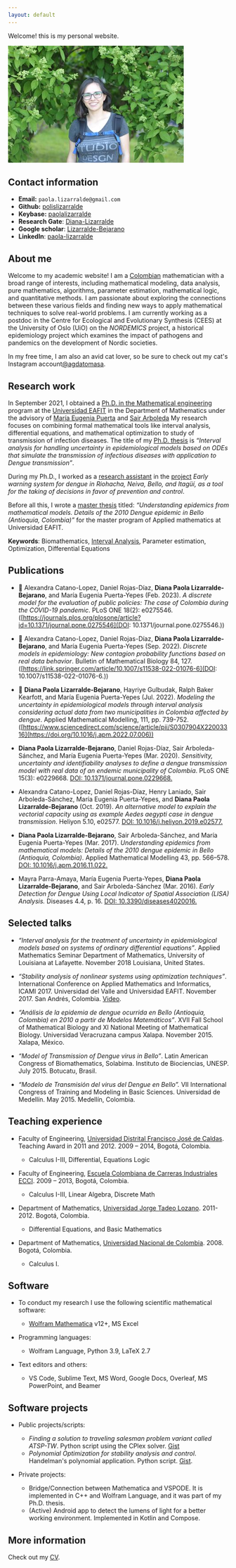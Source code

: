 ```yaml
---
layout: default
---
```


Welcome! this is my personal website.

<img class="profile-picture" src="foto.jpg">

## Contact information

- **Email:** `paola.lizarralde@gmail.com`
- **Github:** [polislizarralde](http://github.com/polislizarralde)
- **Keybase:** [paolalizarralde](https://keybase.io/paolalizarralde)
- **Research Gate**: [Diana-Lizarralde](https://www.researchgate.net/profile/Diana-Lizarralde) 
- **Google scholar**: [Lizarralde-Bejarano](https://scholar.google.com/citations?user=Fwg0UdsAAAAJ&hl=es)
- **Linkedln**: [paola-lizarralde](https:/www.linkedin.com/in/paola-lizarralde-7b9544141)

## About me

Welcome to my academic website! I am a [Colombian](https://www.colombia.co/en/) mathematician with a broad range of interests, including mathematical modeling, data analysis, pure mathematics, algorithms, parameter estimation, mathematical logic, and quantitative methods. I am passionate about exploring the connections between these various fields and finding new ways to apply mathematical techniques to solve real-world problems. I am currently working as a postdoc in the Centre for Ecological and Evolutionary Synthesis (CEES) at the University of Oslo (UiO) on the *NORDEMICS* project, a historical epidemiology project which examines the impact of pathogens and pandemics on the development of Nordic societies.

In my free time, I am also an avid cat lover, so be sure to check out my cat's Instagram account[@agdatomasa](https://www.instagram.com/agdatomasa/?hl=en).


## Research work

In September 2021, I obtained a [Ph.D. in the Mathematical
engineering](https://www.eafit.edu.co/phd-mathematical-engineering)
program at the [Universidad EAFIT](https://www.uib.no/en/ii) in the
Department of Mathematics under the advisory of [María Eugenia
Puerta](https://www.eafit.edu.co/docentes-investigadores/Paginas/maria-eugenia-puerta-yepes.aspx)
and [Sair
Arboleda](https://scholar.google.com/citations?user=sdi8nigAAAAJ&hl=es)
My research focuses on combining formal mathematical tools like
interval analysis, differential equations, and mathematical
optimization to study of transmission of infection diseases. The title
of my [Ph.D.
thesis](https://nam10.safelinks.protection.outlook.com/?url=http%3A%2F%2Fhdl.handle.net%2F10784%2F30236&amp;data=04%7C01%7Cdlizarra%40eafit.edu.co%7C3969857797f244dd28a408d977c73f56%7C99f7b55e9cbe467b8143919782918afb%7C0%7C0%7C637672519930631745%7CUnknown%7CTWFpbGZsb3d8eyJWIjoiMC4wLjAwMDAiLCJQIjoiV2luMzIiLCJBTiI6Ik1haWwiLCJXVCI6Mn0%3D%7C1000&amp;sdata=08iKQUFkIQC9Nbw7UbCFYs66dUVrMT2PVwP15jieTw4%3D&amp;reserved=0)
is *“Interval analysis for handling uncertainty in epidemiological
models based on ODEs that simulate the transmission of infectious
diseases with application to Dengue transmission”*.

During my Ph.D., I worked as a [research
assistant](https://epidemiologia-matematica.org/mathaedes/mathdengue/equipo/)
in the
[project](https://epidemiologia-matematica.org/mathaedes/mathdengue/)
*Early warning system for dengue in Riohacha, Neiva, Bello, and
Itagüí, as a tool for the taking of decisions in favor of prevention
and control*.

Before all this, I wrote a [master
thesis](https://www.sciencedirect.com/science/article/pii/S0307904X16306278?via%3Dihub)
titled: *“Understanding epidemics from mathematical models. Details of
the 2010 Dengue epidemic in Bello (Antioquia, Colombia)”* for the
master program of Applied mathematics at Universidad EAFIT. 

**Keywords**: Biomathematics, [Interval
  Analysis](http://www-sbras.nsc.ru/interval/Library/InteBooks/IntroIntervAn.pdf),
  Parameter estimation, Optimization, Differential Equations

## Publications

- 🚀 Alexandra Catano-Lopez, Daniel Rojas-Díaz, **Diana Paola
  Lizarralde-Bejarano**, and  María Eugenia Puerta-Yepes (Feb. 2023).
  *A discrete model for the evaluation of public policies: The case of Colombia during the COVID-19 pandemic*. 
  PLoS ONE 18(2): e0275546.
  ([https://journals.plos.org/plosone/article?id=10.1371/journal.pone.0275546](DOI: 10.1371/journal.pone.0275546.))

- 🚀 Alexandra Catano-Lopez, Daniel Rojas-Díaz, **Diana Paola
  Lizarralde-Bejarano**, and  María Eugenia Puerta-Yepes (Sep. 2022).
  *Discrete models in epidemiology: New contagion probability functions based on real data behavior*. 
  Bulletin of Mathematical Biology 84, 127. 
  ([https://link.springer.com/article/10.1007/s11538-022-01076-6](DOI: 10.1007/s11538-022-01076-6.))

- 🚀 **Diana Paola Lizarralde-Bejarano**, Hayriye Gulbudak, Ralph Baker Kearfott,
  and María Eugenia Puerta-Yepes (Jul. 2022).
  *Modeling the uncertainty in epidemiological models through interval analysis
  considering actual data from two municipalities in Colombia affected by dengue*. 
  Applied Mathematical Modelling, 111, pp. 739-752. 
  ([https://www.sciencedirect.com/science/article/pii/S0307904X22003316](https://doi.org/10.1016/j.apm.2022.07.006))
  
  
- **Diana Paola Lizarralde-Bejarano**, Daniel Rojas-Díaz, Sair
  Arboleda-Sánchez, and María Eugenia Puerta-Yepes (Mar. 2020).
  *Sensitivity, uncertainty and identifiability analyses to define a
  dengue transmission model with real data of an endemic municipality
  of Colombia*. PLoS ONE 15(3): e0229668. [DOI:
  10.1371/journal.pone.0229668.](https://journals.plos.org/plosone/article?id=10.1371/journal.pone.0229668)

- Alexandra Catano-Lopez, Daniel Rojas-Díaz, Henry Laniado, Sair
  Arboleda-Sánchez, María Eugenia Puerta-Yepes, and **Diana Paola
  Lizarralde-Bejarano** (Oct. 2019). *An alternative model to explain
  the vectorial capacity using as example Aedes aegypti case in dengue
  transmission*. Heliyon 5.10, e02577. [DOI:
  10.1016/j.heliyon.2019.e02577.](https://www.sciencedirect.com/science/article/pii/S2405844019362371)

- **Diana Paola Lizarralde-Bejarano**, Sair Arboleda-Sánchez, and
  María Eugenia Puerta-Yepes (Mar. 2017). *Understanding epidemics from
  mathematical models: Details of the 2010 dengue epidemic in Bello
  (Antioquia, Colombia)*. Applied Mathematical Modelling 43, pp.
  566–578. [DOI: 10.1016/j.apm.2016.11.022.](https://www.sciencedirect.com/science/article/pii/S0307904X16306278?via%3Dihub)

- Mayra Parra-Amaya, María Eugenia Puerta-Yepes, **Diana Paola
  Lizarralde-Bejarano**, and Sair Arboleda-Sánchez (Mar. 2016). *Early
  Detection for Dengue Using Local Indicator of Spatial Association
  (LISA) Analysis.* Diseases 4.4, p. 16. [DOI:
  10.3390/diseases4020016.](https://www.mdpi.com/2079-9721/4/2/16)

## Selected talks

- *“Interval analysis for the treatment of uncertainty in
  epidemiological models based on systems of ordinary differential
  equations”*. Applied Mathematics Seminar Department of Mathematics,
  University of Louisiana at Lafayette. November 2018 Louisiana,
  United States.

- *“Stability analysis of nonlinear systems using optimization
  techniques”*. International Conference on Applied Mathematics and
  Informatics, ICAMI 2017. Universidad del Valle and Universidad
  EAFIT. November 2017. San Andrés, Colombia.
  [Video](https://mas.eafit.edu.co/academia/escuela-de-ciencias/stability-analysis-using-optimization-techniques/).

- *“Análisis de la epidemia de dengue ocurrida en Bello (Antioquia,
  Colombia) en 2010 a partir de Modelos Matemáticos”*. XVII Fall
  School of Mathematical Biology and XI National Meeting of
  Mathematical Biology. Universidad Veracruzana campus Xalapa.
  November 2015. Xalapa, México.

- *“Model of Transmission of Dengue virus in Bello”*. Latin American
  Congress of Biomathematics, Solabima. Instituto de Biociencias,
  UNESP. July 2015. Botucatu, Brasil.

- *“Modelo de Transmisión del virus del Dengue en Bello”.* VII
  International Congress of Training and Modeling in Basic Sciences.
  Universidad de Medellín. May 2015. Medellín, Colombia.

## Teaching experience


- Faculty of Engineering, [Universidad Distrital Francisco José de
  Caldas](https://www.udistrital.edu.co/inicio). Teaching Award in
  2011 and 2012. 2009 – 2014, Bogotá, Colombia.
  - Calculus I-III, Differential, Equations Logic

- Faculty of Engineering, [Escuela Colombiana de Carreras Industriales
  ECCI](https://www.ecci.edu.co/). 2009 – 2013, Bogotá, Colombia.
  - Calculus I-III, Linear Algebra, Discrete Math

- Department of Mathematics, [Universidad Jorge Tadeo
  Lozano](https://www.utadeo.edu.co/en). 2011-2012. Bogotá, Colombia.
  - Differential Equations, and Basic Mathematics

- Department of Mathematics, [Universidad Nacional de
  Colombia](https://unal.edu.co/). 2008. Bogotá, Colombia.
  - Calculus I.

## Software

- To conduct my research I use the following scientific mathematical software:
  - [Wolfram Mathematica](https://www.wolfram.com/mathematica/) v12+, MS Excel

- Programming languages: 
  - Wolfram Language, Python 3.9, LaTeX 2.7

- Text editors and others:
  - VS Code, Sublime Text, MS Word, Google Docs, Overleaf, MS PowerPoint, and Beamer

## Software projects

- Public projects/scripts:
  - *Finding a solution to traveling salesman problem variant called
    ATSP-TW*. Python script using the CPlex solver.
    [Gist](https://gist.github.com/polislizarralde/6da16490b1bea216b06bebb0ed174550)
  - *Polynomial Optimization for stability analysis and control*.
    Handelman's polynomial application. Python script.
    [Gist](https://gist.github.com/polislizarralde/9b4b05eda0808d91ab93f935879f3754).

- Private projects:
  - Bridge/Connection between Mathematica and VSPODE. It is
    implemented in C++ and Wolfram Language, and it was part of my
    Ph.D. thesis.
  - (Active) Android app to detect the lumens of light for a better working
    environment. Implemented in Kotlin and Compose.

## More information

Check out my [CV](CV_Paola_Lizarralde.pdf).

